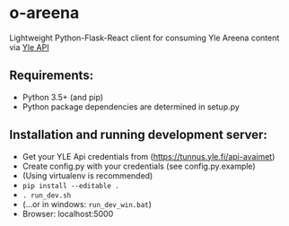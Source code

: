 # o-areena
Lightweight Python-Flask-React client for consuming Yle Areena content via [Yle API](http://developer.yle.fi)

## Requirements:
- Python 3.5+ (and pip)
- Python package dependencies are determined in setup.py

## Installation and running development server:
- Get your YLE Api credentials from (https://tunnus.yle.fi/api-avaimet)
- Create config.py with your credentials (see config.py.example)
- (Using virtualenv is recommended)
- `pip install --editable .`
- `. run_dev.sh` 
- (...or in windows: `run_dev_win.bat`)
- Browser: localhost:5000
